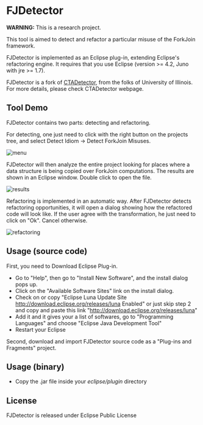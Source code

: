 FJDetector
===========

**WARNING:** This is a research project.

This tool is aimed to detect and refactor a particular misuse of the ForkJoin framework. 

FJDetector is implemented as an Eclipse plug-in, extending Eclipse's refactoring engine. It requires that you use Eclipse (version >= 4.2, Juno with jre >= 1.7).

FJDetector is a fork of [CTADetector](http://mir.cs.illinois.edu/~yulin2/CTADetector/), from the folks of University of Illinois. For more details, please check CTADetector webpage. 

Tool Demo
---------

FJDetector contains two parts: detecting and refactoring.

For detecting, one just need to click with the right button on the projects tree, and select Detect Idiom -> Detect ForkJoin Misuses. 

![menu](http://gustavopinto.org/lost+found/fjdetector-menu.png)

FJDetector will then analyze the entire project looking for places where a data structure is being copied over ForkJoin computations. The results are shown in an Eclipse window. Double click to open the file.

![results](http://gustavopinto.org/lost+found/fjdetector-results.png)

Refactoring is implemented in an automatic way. After FJDetector detects refactoring opportunities, it will open a dialog showing how the refactored code will look like. If the user agree with the transformation, he just need to click on "Ok". Cancel otherwise.

![refactoring](http://gustavopinto.org/lost+found/fjdetector-refactoring.png)

Usage (source code)
-------------------

First, you need to Download Eclipse Plug-in.

- Go to "Help", then go to "Install New Software", and the install dialog pops up.
- Click on the "Available Software Sites" link on the install dialog.
- Check on or copy "Eclipse Luna Update Site http://download.eclipse.org/releases/luna Enabled" or just skip step 2 and copy and paste this link "http://download.eclipse.org/releases/luna"
- Add it and it gives your a list of softwares, go to "Programming Languages" and choose "Eclipse Java Development Tool"
- Restart your Eclipse

Second, download and import FJDetector source code as a "Plug-ins and Fragments" project.


Usage (binary)
--------------

- Copy the .jar file inside your *eclipse/plugin* directory

License
-------

FJDetector is released under Eclipse Public License